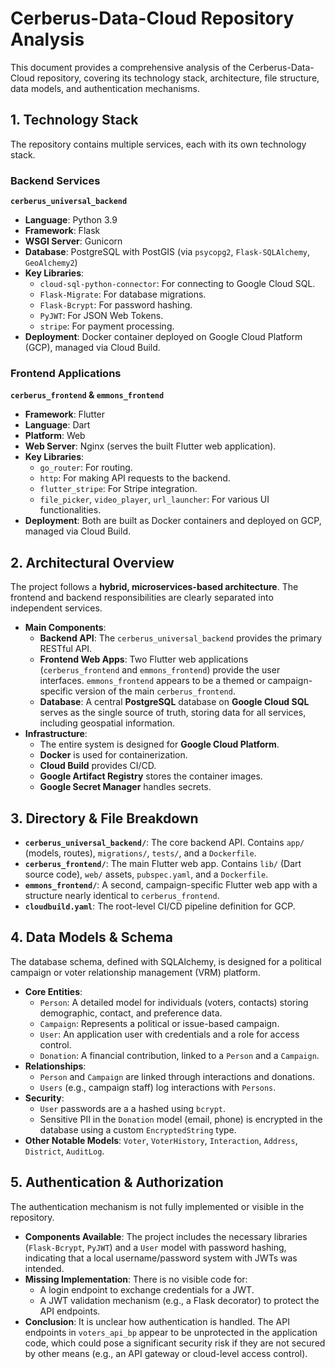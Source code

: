 # Cerberus-Data-Cloud Repository Analysis

This document provides a comprehensive analysis of the Cerberus-Data-Cloud repository, covering its technology stack, architecture, file structure, data models, and authentication mechanisms.

## 1. Technology Stack

The repository contains multiple services, each with its own technology stack.

### Backend Services

**`cerberus_universal_backend`**
*   **Language**: Python 3.9
*   **Framework**: Flask
*   **WSGI Server**: Gunicorn
*   **Database**: PostgreSQL with PostGIS (via `psycopg2`, `Flask-SQLAlchemy`, `GeoAlchemy2`)
*   **Key Libraries**:
    *   `cloud-sql-python-connector`: For connecting to Google Cloud SQL.
    *   `Flask-Migrate`: For database migrations.
    *   `Flask-Bcrypt`: For password hashing.
    *   `PyJWT`: For JSON Web Tokens.
    *   `stripe`: For payment processing.
*   **Deployment**: Docker container deployed on Google Cloud Platform (GCP), managed via Cloud Build.

### Frontend Applications

**`cerberus_frontend` & `emmons_frontend`**
*   **Framework**: Flutter
*   **Language**: Dart
*   **Platform**: Web
*   **Web Server**: Nginx (serves the built Flutter web application).
*   **Key Libraries**:
    *   `go_router`: For routing.
    *   `http`: For making API requests to the backend.
    *   `flutter_stripe`: For Stripe integration.
    *   `file_picker`, `video_player`, `url_launcher`: For various UI functionalities.
*   **Deployment**: Both are built as Docker containers and deployed on GCP, managed via Cloud Build.

## 2. Architectural Overview

The project follows a **hybrid, microservices-based architecture**. The frontend and backend responsibilities are clearly separated into independent services.

*   **Main Components**:
    *   **Backend API**: The `cerberus_universal_backend` provides the primary RESTful API.
    *   **Frontend Web Apps**: Two Flutter web applications (`cerberus_frontend` and `emmons_frontend`) provide the user interfaces. `emmons_frontend` appears to be a themed or campaign-specific version of the main `cerberus_frontend`.
    *   **Database**: A central **PostgreSQL** database on **Google Cloud SQL** serves as the single source of truth, storing data for all services, including geospatial information.
*   **Infrastructure**:
    *   The entire system is designed for **Google Cloud Platform**.
    *   **Docker** is used for containerization.
    *   **Cloud Build** provides CI/CD.
    *   **Google Artifact Registry** stores the container images.
    *   **Google Secret Manager** handles secrets.

## 3. Directory & File Breakdown

*   **`cerberus_universal_backend/`**: The core backend API. Contains `app/` (models, routes), `migrations/`, `tests/`, and a `Dockerfile`.
*   **`cerberus_frontend/`**: The main Flutter web app. Contains `lib/` (Dart source code), `web/` assets, `pubspec.yaml`, and a `Dockerfile`.
*   **`emmons_frontend/`**: A second, campaign-specific Flutter web app with a structure nearly identical to `cerberus_frontend`.
*   **`cloudbuild.yaml`**: The root-level CI/CD pipeline definition for GCP.

## 4. Data Models & Schema

The database schema, defined with SQLAlchemy, is designed for a political campaign or voter relationship management (VRM) platform.

*   **Core Entities**:
    *   `Person`: A detailed model for individuals (voters, contacts) storing demographic, contact, and preference data.
    *   `Campaign`: Represents a political or issue-based campaign.
    *   `User`: An application user with credentials and a role for access control.
    *   `Donation`: A financial contribution, linked to a `Person` and a `Campaign`.
*   **Relationships**:
    *   `Person` and `Campaign` are linked through interactions and donations.
    *   `Users` (e.g., campaign staff) log interactions with `Persons`.
*   **Security**:
    *   `User` passwords are a a hashed using `bcrypt`.
    *   Sensitive PII in the `Donation` model (email, phone) is encrypted in the database using a custom `EncryptedString` type.
*   **Other Notable Models**: `Voter`, `VoterHistory`, `Interaction`, `Address`, `District`, `AuditLog`.

## 5. Authentication & Authorization

The authentication mechanism is not fully implemented or visible in the repository.

*   **Components Available**: The project includes the necessary libraries (`Flask-Bcrypt`, `PyJWT`) and a `User` model with password hashing, indicating that a local username/password system with JWTs was intended.
*   **Missing Implementation**: There is no visible code for:
    *   A login endpoint to exchange credentials for a JWT.
    *   A JWT validation mechanism (e.g., a Flask decorator) to protect the API endpoints.
*   **Conclusion**: It is unclear how authentication is handled. The API endpoints in `voters_api_bp` appear to be unprotected in the application code, which could pose a significant security risk if they are not secured by other means (e.g., an API gateway or cloud-level access control).

